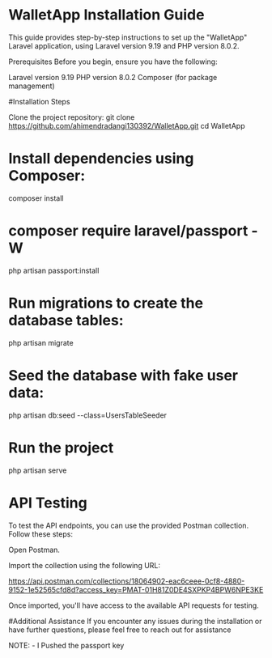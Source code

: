 # WalletApp Installation Guide
This guide provides step-by-step instructions to set up the "WalletApp" Laravel application, using Laravel version 9.19 and PHP version 8.0.2.

Prerequisites
Before you begin, ensure you have the following:

Laravel version 9.19
PHP version 8.0.2
Composer (for package management)

#Installation Steps

Clone the project repository:
git clone https://github.com/ahimendradangi130392/WalletApp.git
cd WalletApp

# Install dependencies using Composer:
composer install
# composer require laravel/passport -W
php artisan passport:install

# Run migrations to create the database tables:
php artisan migrate

# Seed the database with fake user data:

php artisan db:seed --class=UsersTableSeeder

# Run the project 

php artisan serve

# API Testing
To test the API endpoints, you can use the provided Postman collection. Follow these steps:

Open Postman.

Import the collection using the following URL:

https://api.postman.com/collections/18064902-eac6ceee-0cf8-4880-9152-1e52565cfd8d?access_key=PMAT-01H81Z0DE4SXPKP4BPW6NPE3KE

Once imported, you'll have access to the available API requests for testing.

#Additional Assistance
If you encounter any issues during the installation or have further questions, please feel free to reach out for assistance

NOTE: - I Pushed the passport key
